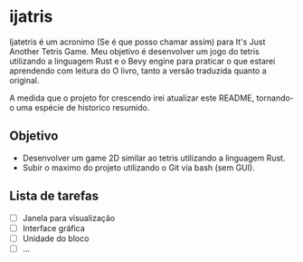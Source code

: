 # ijatris

Ijatetris é um acronimo (Se é que posso chamar assim) para It's Just Another Tetris Game. Meu objetivo é desenvolver um jogo do tetris utilizando a linguagem Rust e o Bevy engine para praticar o que estarei aprendendo com leitura do O livro, tanto a versão traduzida quanto a original.

A medida que o projeto for crescendo irei atualizar este README, tornando-o uma espécie de historico resumido.

## Objetivo

 - Desenvolver um game 2D similar ao tetris utilizando a linguagem Rust.
 - Subir o maximo do projeto utilizando o Git via bash (sem GUI).

## Lista de tarefas

- [ ] Janela para visualização
- [ ] Interface gráfica
- [ ] Unidade do bloco
- [ ] ...
